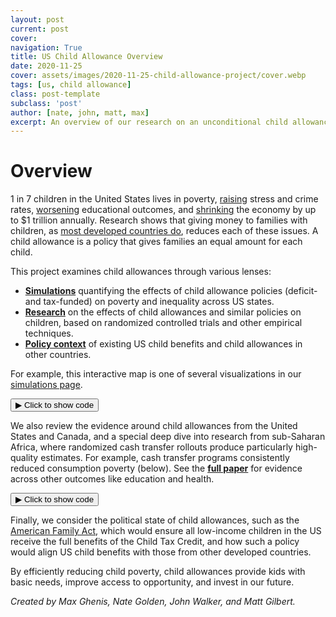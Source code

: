 ```yaml
---
layout: post
current: post
cover:
navigation: True
title: US Child Allowance Overview
date: 2020-11-25
cover: assets/images/2020-11-25-child-allowance-project/cover.webp
tags: [us, child allowance]
class: post-template
subclass: 'post'
author: [nate, john, matt, max]
excerpt: An overview of our research on an unconditional child allowance in the United States.
---
```


<head>
  <script src="https://cdn.plot.ly/plotly-latest.min.js"></script>
  <script src="https://ajax.googleapis.com/ajax/libs/jquery/3.5.1/jquery.min.js"></script>
</head>


# Overview

1 in 7 children in the United States lives in poverty, [raising](https://heckmanequation.org/resource/invest-in-early-childhood-development-reduce-deficits-strengthen-the-economy/) stress and crime rates, [worsening](https://www.sciencedirect.com/science/article/abs/pii/S1876285915003836) educational outcomes, and [shrinking](https://www.nap.edu/catalog/25246/a-roadmap-to-reducing-child-poverty) the economy by up to $1 trillion annually. Research shows that giving money to families with children, as [most developed countries do](https://www.vox.com/future-perfect/2019/3/6/18249290/child-poverty-american-family-act-sherrod-brown-michael-bennet), reduces each of these issues. A child allowance is a policy that gives families an equal amount for each child.

This project examines child allowances through various lenses:
* [**Simulations**](simulation.md) quantifying the effects of child allowance policies (deficit- and tax-funded) on poverty and inequality across US states.
* [**Research**](empirical.md) on the effects of child allowances and similar policies on children, based on randomized controlled trials and other empirical techniques.
* [**Policy context**](policies.md) of existing US child benefits and child allowances in other countries.

For example, this interactive map is one of several visualizations in our [simulations page](simulation.md).


<button class="code-button" id="button1" onclick="f1()">&#9654; Click to show code</button>
<div class="code-cell" id="asset_code_1" style="display: none;">
  <pre>
    <code>
# TODO: Add tax reforms as a drop-down (mirrored from simulation.ipynb).

# Imports.
import pandas as pd
import plotly.express as px
import plotly.graph_objects as go

# Load data.
summary = pd.read_csv('https://github.com/ngpsu22/Child_Allowance_States/raw/main/poverty_gini_tax_child_allowance')

# General configs.
LABELS = {'monthly_ca': 'Monthly child allowance',
          'decile': 'Decile',
          'net_chg': 'Net change',
          'pct_chg': 'Net change',
          'child_allowance':'Monthly child allowance',
          'code': 'State',
          'state': 'State',
          'fed_tax_rate': 'Tax rate',
          'state_tax_rate': 'Tax rate',
          'non_funded_poverty_rate': 'Poverty rate',
          'fed_poverty_rate': 'Poverty rate',
          'state_poverty_rate': 'Poverty rate',
          'non_funded_gini': 'Gini index',
          'fed_gini': 'Gini index',
          'state_gini': 'Gini index'}

CONFIG = {'displayModeBar': False}

# Preprocess data.
summary.drop('Unnamed: 0', 1, inplace = True)
state_dict = summary[['code', 'state']].set_index('code').to_dict()['state']

# data labels
FUNDING = {'fed_poverty_rate': 'Federal tax',
           'state_poverty_rate': 'State tax',
           'non_funded_poverty_rate': 'No funding'}

ca_amts = summary.child_allowance.unique()
child_poverty = summary[(summary['age_group'] == 'child') &
                        (summary['race'] == 'All')]

# create figure dictionary
fig_dict = {
    'data': [],
    'layout': {},
    'frames': []
}

# fill in most of layout
fig_dict['layout'] = {
    'plot_bgcolor': 'white',
    'font': dict(family = 'Roboto'),
    'height': 600,
    'margin': dict(t=100, b=0, l=0, r=10)
}
fig_dict['layout']['title'] = {
    'text': ('Child poverty by state and child allowance amount'),
    'y': 0.97,
    'x': 0.05,
    'xanchor': 'left',
    'yanchor': 'top'
}

# add slider specifications
slidermenu =  {
    'buttons': [
        {
            'args': [None, {'frame': {'duration': 500, 'redraw': True},
                            'fromcurrent': True,
                            'transition': {'duration': 300,
                                           'easing': 'quadratic-in-out'}}],
            'label': '&#9654;',
            'method': 'animate'
        },
        {
            "args": [[None], {"frame": {"duration": 0, "redraw": True},
                              "mode": "immediate",
                              "transition": {"duration": 0}}],
            "label": "&#9724;",
            "method": "animate"
        }
    ],
    'direction': 'left',
    'pad': {'r': 15, 't': 75},
    'showactive': True,
    'type': 'buttons',
    'x': 0.1,
    'xanchor': 'right',
    'y': 0,
    'yanchor': 'top'
}
    
sliders_dict = {
    'active': 0,
    'yanchor': 'top',
    'xanchor': 'left',
    'currentvalue': {
        'font': {'size': 20},
        'prefix': 'Monthly child allowance: ',
        'visible': True,
        'xanchor': 'right'
    },
    'transition': {'duration': 300, 'easing': 'cubic-in-out'},
    'pad': {'b': 10, 't': 50},
    'len': 0.9,
    'x': 0.1,
    'y': 0,
    'steps': []
}

steps = []
for ca in ca_amts:
    slider_step = {
        'args': [
            [ca],
            {'frame': {'duration': 300, 'redraw': True},
             'mode': 'immediate',
             'transition': {'duration': 300}}
        ],
        'label': '$' + str(ca),
        'method': 'animate'
    }
    steps.append(slider_step)
sliders_dict['steps'] = steps

# generate frames
frames = []
locations = child_poverty.code
zero_poverty = child_poverty[child_poverty.child_allowance == 0]
for ca in ca_amts:
    data_list = []
    ca_data = child_poverty[child_poverty.child_allowance == ca]
    for funding in FUNDING:
        data_list.append({
            'hovertemplate': 
                '<b>%{customdata[1]}</b>' + 
                '<br>Child poverty rate: %{z}%<br>' + 
                'Poverty reduction: %{customdata[0]}%' +
                '<extra></extra>',
            'locationmode': 'USA-states',
            'locations': child_poverty.code.unique(),
            'z': ca_data[funding].tolist(),
            'type': 'choropleth',
            'customdata': list(map(lambda x, y, z: (round(100 * (1 - y / x)), state_dict[z]),
                                   zero_poverty[funding], ca_data[funding], state_dict))
        })
    
    frame = {'data': data_list, 'name': str(ca), 'traces': [0,1,2]}
    frames.append(frame)
    
# add frames to figure dictionary
fig_dict['frames'] = frames

# add traces to figure dictionary
for i in (range(len(FUNDING))):
    fig_dict['data'].append(frames[0]['data'][0])

# generate figure
fig = go.Figure(fig_dict)

# generate dropdown menu buttons
buttons = []
for funding in FUNDING:
    new_button = {'method': 'update',
                  'label': FUNDING[funding],
                  'args': [{'visible': [f == funding for f in FUNDING.keys()]}
                          ]}
    buttons.append(new_button)
    
# construct button menu
updatemenu = {'buttons': buttons,
              'direction': 'down',
              'showactive': True,
              'pad':{"r": 10, 't': 20, 'l': 50},
              'xanchor': 'left',
              'yanchor': 'top',
              'x': 0,
              'y': 1.2
             }

# add slider, dropdown menu, and set geo scope
fig.update_layout(
    geo_scope='usa', # limite map scope to USA
    sliders=[sliders_dict],
    updatemenus=[slidermenu, updatemenu]
)

# update visual attributes
fig.update_traces(showscale=False, colorscale='Reds', zmin=0, zmax=22)
fig.update_layout(
    hoverlabel=dict(
        bgcolor="white",
        font=dict(family='Roboto')
    ),
    title_font_size=20,
)
fig.update(layout_showlegend=False)

fig.show(config=CONFIG)
    </code>
  </pre>
</div>

<script>
function f1() {
  var x = document.getElementById("asset_code_1");
  var b = document.getElementById("button1");
  if (x.style.display === "none") {
    x.style.display = "block";
    b.innerHTML = "&#9660 Click to hide code";
  } else {
    x.style.display = "none";
    b.innerHTML = "&#9654 Click to show code";
  }
}
</script> 

<div>
  <script>
    $(document).ready(function(){
      $("#asset1").load("{{site.baseurl}}assets/markdown_assets/index/2020-11-25-index-asset-1.html");
    });
  </script>
</div>
<div id = "asset1"></div>

We also review the evidence around child allowances from the United States and Canada, and a special deep dive into research from sub-Saharan Africa, where randomized cash transfer rollouts produce particularly high-quality estimates. For example, cash transfer programs consistently reduced consumption poverty (below). See the [**full paper**](empirical.md) for evidence across other outcomes like education and health.


<button class="code-button" id="button2" onclick="f2()">&#9654; Click to show code</button>
<div class="code-cell" id="asset_code_2" style="display: none;">
  <pre>
    <code>
pov = pd.DataFrame({
    "effect_pp": [-2.1, -3.9, 3.8, -14.9, -8.3, -4.1, -0.5],
    "baseline_pp": [93, 88, 68, 82, 44, 94, 92],
    "stars": [2, 0, 0, 3, 1, 2, 0]
}, index=['Ghana LEAP', 'Kenya HSNP', 'Lesotho CGP', 'Malawi SCTP',
          'Uganda SAGE', 'Zambia CGP', 'Zimbabwe HSCT']
)
pov['pct_effect'] = 100 * pov.effect_pp / pov.baseline_pp
pov['significance'] = pov.stars.map({0: '>10%',
                                     1: '5-10%',
                                     2: '1-5%',
                                     3: '<1%'})
# Sort by stars for proper legend ordering.
pov.sort_values('stars', ascending=False, inplace=True)

DARK_BLUE = '#0D47A1'
BLUE = '#2196F3'
BARELY_BLUE = '#BBDEFB'
GRAY = '#E0E0E0'

fig = px.bar(pov, 'pct_effect', color='significance',
             labels={'pct_effect': 'Poverty change',
                     'index': 'Program',
                     'significance': 'Significance'},
             title='Poverty reductions across cash transfer RCTs in SSA',
             color_discrete_map={'>10%': GRAY,
                                 '5-10%': BARELY_BLUE,
                                 '1-5%': BLUE,
                                 '<1%': DARK_BLUE},
)

fig.update_layout(font=dict(family='Roboto'),
                  plot_bgcolor='white',
                  yaxis_title='Cash transfer program',
                  legend_title='Statistical significance',
                  xaxis_title='Percent change in poverty headcount rate',
                  xaxis_ticksuffix='%',
                  # Sort by effect size
                  # (since data is sorted by stars for legend order)
                  yaxis={'categoryorder':'total descending'},
                  title_font_size=20,
                 )

fig.show(config={'displayModeBar': False})
    </code>
  </pre>
</div>

<script>
function f2() {
  var x = document.getElementById("asset_code_2");
  var b = document.getElementById("button2");
  if (x.style.display === "none") {
    x.style.display = "block";
    b.innerHTML = "&#9660 Click to hide code";
  } else {
    x.style.display = "none";
    b.innerHTML = "&#9654 Click to show code";
  }
}
</script> 

<div>
  <script>
    $(document).ready(function(){
      $("#asset2").load("{{site.baseurl}}assets/markdown_assets/index/2020-11-25-index-asset-2.html");
    });
  </script>
</div>
<div id = "asset2"></div>

Finally, we consider the political state of child allowances, such as the [American Family Act](https://www.bennet.senate.gov/public/index.cfm/american-family-act), which would ensure all low-income children in the US receive the full benefits of the Child Tax Credit, and how such a policy would align US child benefits with those from other developed countries.

By efficiently reducing child poverty, child allowances provide kids with basic needs, improve access to opportunity, and invest in our future.

*Created by Max Ghenis, Nate Golden, John Walker, and Matt Gilbert.*
